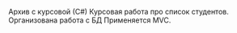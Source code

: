 Архив с курсовой (С#)
Курсовая работа про список студентов.
Организована работа с БД
Применяется MVC. 
